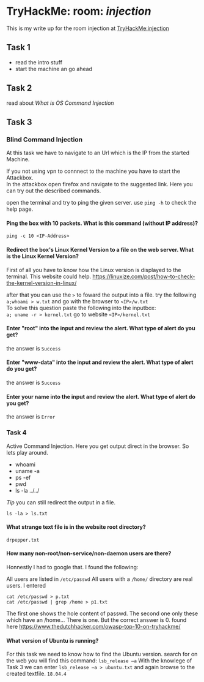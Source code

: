 # TryHackMe: room: *injection*

This is my write up for the room injection at [TryHackMe:injection]( https://tryhackme.com/room/injection)

## Task 1 
- read the intro stuff
- start the machine an go ahead

## Task 2
read about *What is OS Command Injection*

## Task 3

### Blind Command Injection

At this task we have to navigate to an Url which is the IP from the started Machine. 

If you not using vpn to connnect to the machine you have to start the Attackbox.  
In the attackbox open firefox and navigate to the suggested link. 
Here you can try out the described commands. 

open the terminal and try to ping the given server.
use `ping -h` to check the help page. 

#### Ping the box with 10 packets. What is this command (without IP address)?
`ping -c 10 <IP-Address>`

#### Redirect the box's Linux Kernel Version to a file on the web server.  What is the Linux Kernel Version?
First of all you have to know how the Linux version is displayed to the terminal.
This website could help. https://linuxize.com/post/how-to-check-the-kernel-version-in-linux/

after that you can use the `>` to foward the output into a file.
try the following  
`a;whoami > w.txt` and go with the browser to `<IP>/w.txt`  
To solve this question paste the following into the inputbox:   
`a; uname -r > kernel.txt` go to website `<IP>/kernel.txt`


#### Enter "root" into the input and review the alert.  What type of alert do you get?
the answer is `Success`

#### Enter "www-data" into the input and review the alert.  What type of alert do you get?
the answer is `Success`

#### Enter your name into the input and review the alert.  What type of alert do you get?
the answer is `Error`

### Task 4
Active Command Injection.
Here you get output direct in the browser. 
So lets play around. 
- whoami
- uname -a
- ps -ef
- pwd
- ls -la ../../  

*Tip*
you can still redirect the output in a file.  

`ls -la > ls.txt`

#### What strange text file is in the website root directory?
`drpepper.txt`

#### How many non-root/non-service/non-daemon users are there?
Honnestly I had to google that. 
I found the following: 
 
All users are listed in `/etc/passwd` 
All users with a `/home/` directory are real users. 
I entered 

    cat /etc/passwd > p.txt 	
    cat /etc/passwd | grep /home > p1.txt


The first one shows the hole content of passwd. 
The second one only these which have an /home...
There is one. But the correct answer is 0. found here https://www.thedutchhacker.com/owasp-top-10-on-tryhackme/






#### What version of Ubuntu is running?
For this task we need to know how to find the Ubuntu version. 
search for on the web you will find this command: `lsb_release –a` 
With the knowlege of Task 3 we can enter 
`lsb_release –a > ubuntu.txt` and again browse to the created textfile. 
`18.04.4` 



















